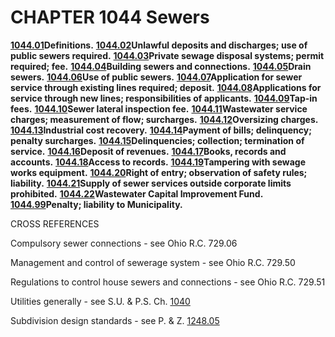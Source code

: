 CHAPTER 1044 Sewers
===================

[**1044.01**](4402c8a6.html)**Definitions.**
[**1044.02**](443da656.html)**Unlawful deposits and discharges; use of
public sewers required.** [**1044.03**](44465a28.html)**Private sewage
disposal systems; permit required; fee.**
[**1044.04**](4458a38b.html)**Building sewers and connections.**
[**1044.05**](4473003c.html)**Drain sewers.**
[**1044.06**](4478b588.html)**Use of public sewers.**
[**1044.07**](44af79a7.html)**Application for sewer service through
existing lines required; deposit.**
[**1044.08**](44b9cc40.html)**Applications for service through new
lines; responsibilities of applicants.**
[**1044.09**](44beaea5.html)**Tap-in fees.**
[**1044.10**](44c7a78e.html)**Sewer lateral inspection fee.**
[**1044.11**](44cbbcd4.html)**Wastewater service charges; measurement of
flow; surcharges.** [**1044.12**](44ef303e.html)**Oversizing charges.**
[**1044.13**](44f76a4d.html)**Industrial cost recovery.**
[**1044.14**](45248014.html)**Payment of bills; delinquency; penalty
surcharges.** [**1044.15**](452e1c95.html)**Delinquencies; collection;
termination of service.** [**1044.16**](4531dff6.html)**Deposit of
revenues.** [**1044.17**](4535f8ce.html)**Books, records and accounts.**
[**1044.18**](45396b5c.html)**Access to records.**
[**1044.19**](453c1143.html)**Tampering with sewage works equipment.**
[**1044.20**](4540bd64.html)**Right of entry; observation of safety
rules; liability.** [**1044.21**](45480ab7.html)**Supply of sewer
services outside corporate limits prohibited.**
[**1044.22**](454c520f.html)**Wastewater Capital Improvement Fund.**
[**1044.99**](4553bf15.html)**Penalty; liability to Municipality.**

CROSS REFERENCES

Compulsory sewer connections - see Ohio R.C. 729.06

Management and control of sewerage system - see Ohio R.C. 729.50

Regulations to control house sewers and connections - see Ohio R.C.
729.51

Utilities generally - see S.U. & P.S. Ch. [1040](42a0f2cb.html)

Subdivision design standards - see P. & Z. [1248.05](4b89f1fe.html)
